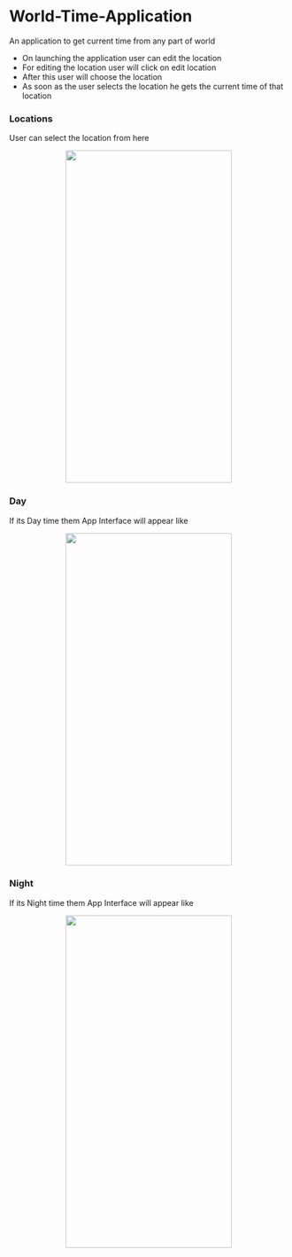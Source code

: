 # World-Time-Application
An application to get current time from any part of world

* On launching the application user can edit the location 
* For editing the location user will click on edit location
* After this user will choose the location 
* As soon as the user selects the location he gets the current time of that location 


### Locations
User can select the location from here

<p align="center"> <img src="https://user-images.githubusercontent.com/83642503/210168668-5af5401a-ffaf-4ab1-b941-8fc32e120795.png" width="300" height="600"> </p>


### Day
If its Day time them App Interface will appear like

<p align="center"> <img src="https://user-images.githubusercontent.com/83642503/210169328-9de2c6bc-b25f-4ca6-8cb9-7b3bc98d015d.png" width="300" height="600"> </p>


### Night
If its Night time them App Interface will appear like

<p align="center"> <img src="https://user-images.githubusercontent.com/83642503/210168762-47fbc7f5-359e-4456-a92d-de08f1339dbc.png" width="300" height="600"> </p>
